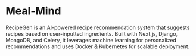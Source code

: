 # Meal-Mind
RecipeGen is an AI-powered recipe recommendation system that suggests recipes based on user-inputted ingredients. Built with Next.js, Django, MongoDB, and Celery, it leverages machine learning for personalized recommendations and uses Docker &amp; Kubernetes for scalable deployment.
